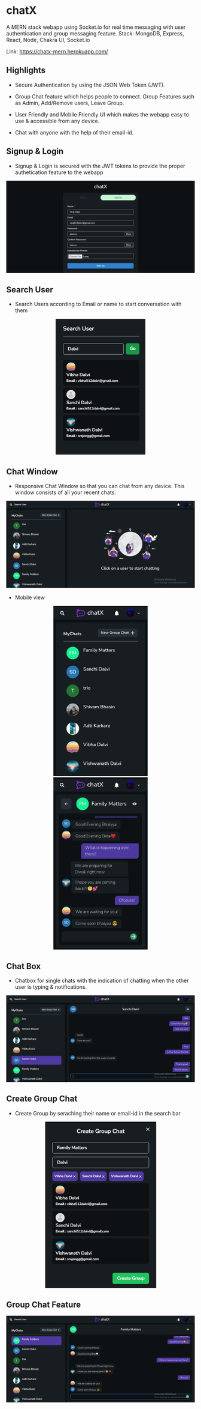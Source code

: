 # chatX

A MERN stack webapp using Socket.io for real time messaging with user authentication and group messaging feature. Stack: MongoDB, Express, React, Node, Chakra UI, Socket.io

Link: https://chatx-mern.herokuapp.com/

## Highlights

- Secure Authentication by using the JSON Web Token (JWT).

- Group Chat feature which helps people to connect. Group Features such as Admin, Add/Remove users, Leave Group.

- User Friendly and Mobile Friendly UI which makes the webapp easy to use & accessible from any device.

- Chat with anyone with the help of their email-id.

## Signup & Login

- Signup & Login is secured with the JWT tokens to provide the proper authetication feature to the webapp

<img src="Project Screenshots/Signup.png">

## Search User

- Search Users according to Email or name to start conversation with them

<p align="center">
<img src="Project Screenshots/SearchUser.png">
</p>

## Chat Window

- Responsive Chat Window so that you can chat from any device. This window consists of all your recent chats.

<img src="Project Screenshots/ChatWindow.png">

- Mobile view

<p align="center">
<img src="Project Screenshots/m1.jpeg" width="50%">
<img src="Project Screenshots/m2.jpeg" width="50%">
</p>

## Chat Box

- Chatbox for single chats with the indication of chatting when the other user is typing & notifications.

<img src="Project Screenshots/ChatBox.png">

## Create Group Chat

- Create Group by seraching their name or email-id in the search bar

<p align="center">
<img src="Project Screenshots/CreateGroup.png">
</p>

## Group Chat Feature

<img src="Project Screenshots/GroupChat.png">
